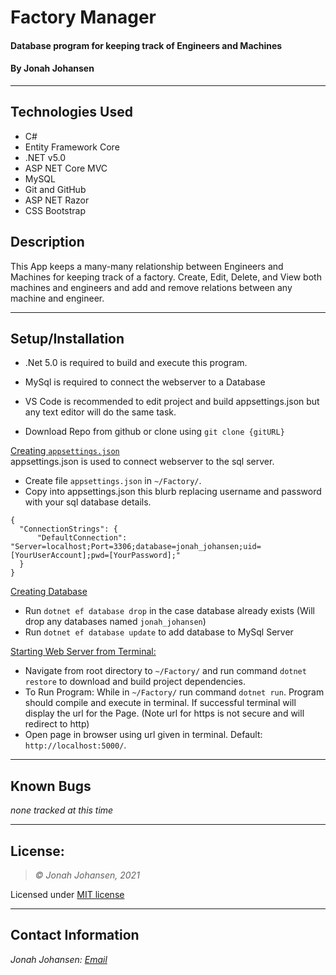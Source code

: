 # Factory Manager

#### Database program for keeping track of Engineers and Machines

#### By Jonah Johansen

* * *

## Technologies Used

* C#
* Entity Framework Core
* .NET v5.0
* ASP NET Core MVC
* MySQL
* Git and GitHub
* ASP NET Razor
* CSS Bootstrap

## Description
This App keeps a many-many relationship between Engineers and Machines for keeping track of a factory. Create, Edit, Delete, and View both machines and engineers and add and remove relations between any machine and engineer.
* * *

## Setup/Installation

* .Net 5.0 is required to build and execute this program.
* MySql is required to connect the webserver to a Database
* VS Code is recommended to edit project and build appsettings.json but any text editor will do the same task.


* Download Repo from github or clone using ```git clone {gitURL}```

<ins>Creating ```appsettings.json```</ins>  
appsettings.json is used to connect webserver to the sql server.
* Create file ```appsettings.json``` in ```~/Factory/```.
* Copy into appsettings.json this blurb replacing username and password with your sql database details.
```
{
  "ConnectionStrings": {
      "DefaultConnection": "Server=localhost;Port=3306;database=jonah_johansen;uid=[YourUserAccount];pwd=[YourPassword];"
  }
}
```

<ins>Creating Database</ins>
* Run ```dotnet ef database drop``` in the case database already exists (Will drop any databases named ```jonah_johansen```)
* Run ```dotnet ef database update``` to add database to MySql Server

<ins>Starting Web Server from Terminal:</ins>
* Navigate from root directory to ```~/Factory/``` and run command ```dotnet restore``` to download and build project dependencies.
* To Run Program: While in ```~/Factory/``` run command ```dotnet run```. Program should compile and execute in terminal. If successful terminal will display the url for the Page. (Note url for https is not secure and will redirect to http)
* Open page in browser using url given in terminal. Default: ```http://localhost:5000/```.


* * *

## Known Bugs

*none tracked at this time*

* * *

## License:
> *&copy; Jonah Johansen, 2021*

Licensed under [MIT license](https://mit-license.org/)

* * *

## Contact Information
_Jonah Johansen: [Email](johansenjonah+git@gmail.com)_